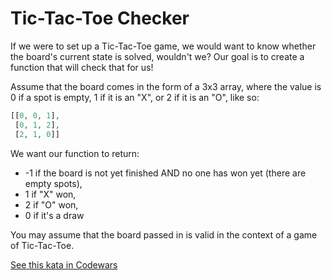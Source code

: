 # Tic-Tac-Toe Checker

If we were to set up a Tic-Tac-Toe game, we would want to know
whether the board's current state is solved, wouldn't we?
Our goal is to create a function that will check that for us!

Assume that the board comes in the form of a 3x3 array,
where the value is 0 if a spot is empty, 1 if it is an "X",
or 2 if it is an "O", like so:

```php
[[0, 0, 1],
 [0, 1, 2],
 [2, 1, 0]]
```

We want our function to return:
* -1 if the board is not yet finished AND no one has won yet (there are empty spots),
*  1 if "X" won,
*  2 if "O" won,
*  0 if it's a draw

You may assume that the board passed in is valid in the context of a game of Tic-Tac-Toe.

[See this kata in Codewars](https://www.codewars.com/kata/525caa5c1bf619d28c000335)